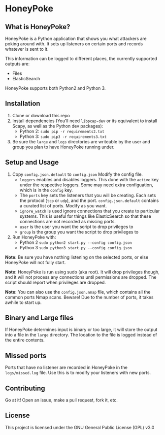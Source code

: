 # HoneyPoke

## What is HoneyPoke?

HoneyPoke is a Python application that shows you what attackers are poking around with. It sets up listeners on certain ports and records whatever is sent to it. 

This information can be logged to different places, the currently supported outputs are:
* Files
* ElasticSearch

HoneyPoke supports both Python2 and Python 3.

## Installation

1. Clone or download this repo
2. Install dependencies (You'll need `libpcap-dev` or its equivalent to install Scapy, as well as the Python dev packages): 
    * Python 2: `sudo pip -r requirements2.txt` 
    * Python 3: `sudo pip3 -r requirements3.txt` 
3. Be sure the `large` and `logs` directories are writeable by the user and group you plan to have HoneyPoke running under.

## Setup and Usage

1. Copy `config.json.default`  to `config.json` Modify the config file. 
    * `loggers` enables and disables loggers. This done with the `active` key under the respective loggers. Some may need extra configuation, which is in the `config` key.
    * The `ports` key sets the listeners that you will be creating. Each sets the protocol (`tcp` or `udp`), and the port. `config.json.default` contains a curated list of ports. Modify as you want.
    * `ignore_watch` is used ignore connections that you create to particular systems. This is useful for things like ElasticSearch so that these connections are not recorded as missing ports.
    * `user` is the user you want the script to drop privileges to
    * `group` is the group you want the script to drop privileges to
2. Run HoneyPoke with:
    * Python 2 `sudo python2 start.py --config config.json`
    * Python 3 `sudo python3 start.py --config config.json`

**Note:** Be sure you have nothing listening on the selected ports, or else HoneyPoke will not fully start.

**Note:** HoneyPoke is run using sudo (aka root). It will drop privileges though, and it will not process any connections until permissions are dropped. The script should report when privileges are dropped.

**Note:** You can also use the `config.json.nmap` file, which contains all the common ports Nmap scans. Beware! Due to the number of ports, it takes awhile to start up.

## Binary and Large files

If HoneyPoke determines input is binary or too large, it will store the output into a file in the `large` directory. The location to the file is logged instead of the entire contents.

## Missed ports

Ports that have no listener are recorded in HoneyPoke in the `logs/missed.log` file. Use this is to modify your listeners with new ports.

## Contributing

Go at it! Open an issue, make a pull request, fork it, etc.

## License

This project is licensed under the GNU General Public License (GPL) v3.0